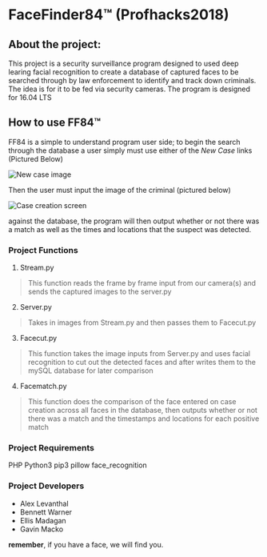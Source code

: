 # FaceFinder84™   (Profhacks2018)

## About the project:
This project is a security surveillance program designed to used deep learing facial recognition to create a database
of captured faces to be searched through by law enforcement to identify and track down criminals. The idea is for it to be fed via security cameras. The program is designed for 16.04 LTS

## How to use FF84™
FF84 is a simple to understand program user side; to begin the search through the database a user simply must use either of the 
*New Case* links \(Pictured Below\)

![New case image](https://github.com/bennettwarner/profhacks2018/blob/master/screenshots/ff84%20scrnsht%201.png)

Then the user must input the image of the criminal \(pictured below\)

![Case creation screen](https://github.com/bennettwarner/profhacks2018/blob/master/screenshots/ff84%20scrnsht%202.png)

against the database, the program will then output whether or not there was a match as well as the times and locations 
that the suspect was detected.


### Project Functions
1. Stream.py
> This function reads the frame by frame input from our camera(s) and sends the captured images to the server.py
2. Server.py
> Takes in images from Stream.py and then passes them to Facecut.py
3. Facecut.py
> This function takes the image inputs from Server.py and uses facial recognition to cut out the detected faces and 
> after writes them to the mySQL database for later comparison
4. Facematch.py
> This function does the comparison of the face entered on case creation across all faces in the database, then 
> outputs whether or not there was a match and the timestamps and locations for each positive match


### Project Requirements
PHP
Python3 
pip3
pillow
face_recognition

### Project Developers
* Alex Levanthal
* Bennett Warner
* Ellis Madagan
* Gavin Macko

**remember**, if you have a face, we will find you.
